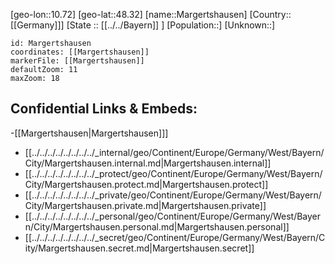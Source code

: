 ﻿---
location: [48.32,10.72]
mapzoom: [7,12] 
mapmarker: city 
type: City
tags:
- geo/City


SpocWebEntityId: 32277
isDeleted: false
confidential: public

---
[geo-lon::10.72]
[geo-lat::48.32]
[name::Margertshausen]
[Country::[[Germany]]]
[State :: [[../../Bayern]] ]
[Population::]
[Unknown::]


```leaflet
id: Margertshausen
coordinates: [[Margertshausen]]
markerFile: [[Margertshausen]]
defaultZoom: 11 
maxZoom: 18
```


## Confidential Links & Embeds: 
-[[Margertshausen|Margertshausen]]] 
- [[../../../../../../../../_internal/geo/Continent/Europe/Germany/West/Bayern/City/Margertshausen.internal.md|Margertshausen.internal]] 
- [[../../../../../../../../_protect/geo/Continent/Europe/Germany/West/Bayern/City/Margertshausen.protect.md|Margertshausen.protect]] 
- [[../../../../../../../../_private/geo/Continent/Europe/Germany/West/Bayern/City/Margertshausen.private.md|Margertshausen.private]] 
- [[../../../../../../../../_personal/geo/Continent/Europe/Germany/West/Bayern/City/Margertshausen.personal.md|Margertshausen.personal]] 
- [[../../../../../../../../_secret/geo/Continent/Europe/Germany/West/Bayern/City/Margertshausen.secret.md|Margertshausen.secret]] 
